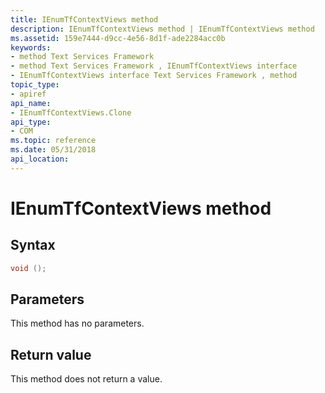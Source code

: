 ```yaml
---
title: IEnumTfContextViews method
description: IEnumTfContextViews method | IEnumTfContextViews method
ms.assetid: 159e7444-d9cc-4e56-8d1f-ade2284acc0b
keywords:
- method Text Services Framework
- method Text Services Framework , IEnumTfContextViews interface
- IEnumTfContextViews interface Text Services Framework , method
topic_type:
- apiref
api_name:
- IEnumTfContextViews.Clone
api_type:
- COM
ms.topic: reference
ms.date: 05/31/2018
api_location: 
---
```


# IEnumTfContextViews method

## Syntax


```C++
void ();
```



## Parameters

This method has no parameters.

## Return value

This method does not return a value.

 

 




